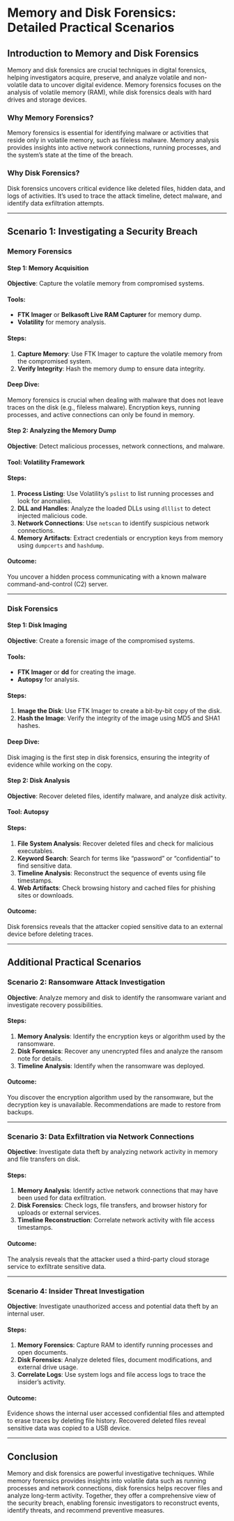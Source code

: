 
# Memory and Disk Forensics: Detailed Practical Scenarios

## Introduction to Memory and Disk Forensics
Memory and disk forensics are crucial techniques in digital forensics, helping investigators acquire, preserve, and analyze volatile and non-volatile data to uncover digital evidence. Memory forensics focuses on the analysis of volatile memory (RAM), while disk forensics deals with hard drives and storage devices.

### Why Memory Forensics?
Memory forensics is essential for identifying malware or activities that reside only in volatile memory, such as fileless malware. Memory analysis provides insights into active network connections, running processes, and the system’s state at the time of the breach.

### Why Disk Forensics?
Disk forensics uncovers critical evidence like deleted files, hidden data, and logs of activities. It’s used to trace the attack timeline, detect malware, and identify data exfiltration attempts.

---

## Scenario 1: Investigating a Security Breach

### Memory Forensics

#### Step 1: Memory Acquisition

**Objective**: Capture the volatile memory from compromised systems.

#### Tools:
- **FTK Imager** or **Belkasoft Live RAM Capturer** for memory dump.
- **Volatility** for memory analysis.

#### Steps:
1. **Capture Memory**: Use FTK Imager to capture the volatile memory from the compromised system.
2. **Verify Integrity**: Hash the memory dump to ensure data integrity.

#### Deep Dive:
Memory forensics is crucial when dealing with malware that does not leave traces on the disk (e.g., fileless malware). Encryption keys, running processes, and active connections can only be found in memory.

#### Step 2: Analyzing the Memory Dump

**Objective**: Detect malicious processes, network connections, and malware.

#### Tool: **Volatility Framework**

#### Steps:
1. **Process Listing**: Use Volatility’s `pslist` to list running processes and look for anomalies.
2. **DLL and Handles**: Analyze the loaded DLLs using `dlllist` to detect injected malicious code.
3. **Network Connections**: Use `netscan` to identify suspicious network connections.
4. **Memory Artifacts**: Extract credentials or encryption keys from memory using `dumpcerts` and `hashdump`.

#### Outcome:
You uncover a hidden process communicating with a known malware command-and-control (C2) server.

---

### Disk Forensics

#### Step 1: Disk Imaging

**Objective**: Create a forensic image of the compromised systems.

#### Tools:
- **FTK Imager** or **dd** for creating the image.
- **Autopsy** for analysis.

#### Steps:
1. **Image the Disk**: Use FTK Imager to create a bit-by-bit copy of the disk.
2. **Hash the Image**: Verify the integrity of the image using MD5 and SHA1 hashes.

#### Deep Dive:
Disk imaging is the first step in disk forensics, ensuring the integrity of evidence while working on the copy.

#### Step 2: Disk Analysis

**Objective**: Recover deleted files, identify malware, and analyze disk activity.

#### Tool: **Autopsy**

#### Steps:
1. **File System Analysis**: Recover deleted files and check for malicious executables.
2. **Keyword Search**: Search for terms like “password” or “confidential” to find sensitive data.
3. **Timeline Analysis**: Reconstruct the sequence of events using file timestamps.
4. **Web Artifacts**: Check browsing history and cached files for phishing sites or downloads.

#### Outcome:
Disk forensics reveals that the attacker copied sensitive data to an external device before deleting traces.

---

## Additional Practical Scenarios

### Scenario 2: Ransomware Attack Investigation

**Objective**: Analyze memory and disk to identify the ransomware variant and investigate recovery possibilities.

#### Steps:
1. **Memory Analysis**: Identify the encryption keys or algorithm used by the ransomware.
2. **Disk Forensics**: Recover any unencrypted files and analyze the ransom note for details.
3. **Timeline Analysis**: Identify when the ransomware was deployed.

#### Outcome:
You discover the encryption algorithm used by the ransomware, but the decryption key is unavailable. Recommendations are made to restore from backups.

---

### Scenario 3: Data Exfiltration via Network Connections

**Objective**: Investigate data theft by analyzing network activity in memory and file transfers on disk.

#### Steps:
1. **Memory Analysis**: Identify active network connections that may have been used for data exfiltration.
2. **Disk Forensics**: Check logs, file transfers, and browser history for uploads or external services.
3. **Timeline Reconstruction**: Correlate network activity with file access timestamps.

#### Outcome:
The analysis reveals that the attacker used a third-party cloud storage service to exfiltrate sensitive data.

---

### Scenario 4: Insider Threat Investigation

**Objective**: Investigate unauthorized access and potential data theft by an internal user.

#### Steps:
1. **Memory Forensics**: Capture RAM to identify running processes and open documents.
2. **Disk Forensics**: Analyze deleted files, document modifications, and external drive usage.
3. **Correlate Logs**: Use system logs and file access logs to trace the insider’s activity.

#### Outcome:
Evidence shows the internal user accessed confidential files and attempted to erase traces by deleting file history. Recovered deleted files reveal sensitive data was copied to a USB device.

---

## Conclusion
Memory and disk forensics are powerful investigative techniques. While memory forensics provides insights into volatile data such as running processes and network connections, disk forensics helps recover files and analyze long-term activity. Together, they offer a comprehensive view of the security breach, enabling forensic investigators to reconstruct events, identify threats, and recommend preventive measures.
